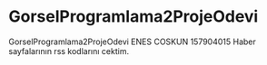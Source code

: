 # GorselProgramlama2ProjeOdevi
GorselProgramlama2ProjeOdevi
ENES COSKUN 157904015
Haber sayfalarının rss kodlarını cektim.
